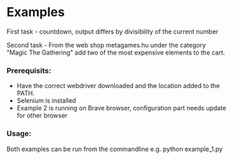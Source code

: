 # Examples
First task - countdown, output differs by divisibility of the current number

Second task - From the web shop metagames.hu under the category "Magic The Gathering" add two of the most expensive elements to the cart.

### Prerequisits:

- Have the correct webdriver downloaded and the location added to the PATH.
- Selenium is installed
- Example 2 is running on Brave browser, configuration part needs update for other browser

### Usage:

Both examples can be run from the commandline e.g. python example_1.py